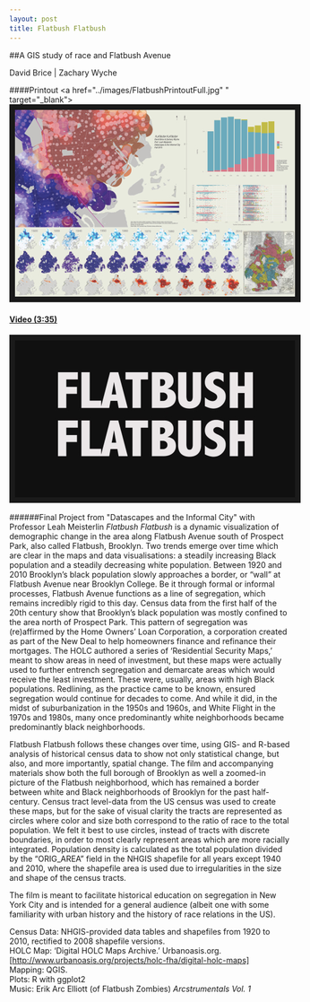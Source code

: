 ```yaml
---
layout: post
title: Flatbush Flatbush
---
```

##A GIS study of race and Flatbush Avenue

David Brice | Zachary Wyche  

####Printout
<a href="../images/FlatbushPrintoutFull.jpg"
" target="_blank"><img src= "../images/FlatbushPrintoutThumbnail.jpg"
alt="click for full picture" width="500" height="333" border="10" /></a>

#### [Video (3:35)](http://www.youtube.com/watch?feature=player_embedded&v=lAFkztJ-WwQE)
<a href="http://www.youtube.com/watch?feature=player_embedded&v=lAFkztJ-WwQE
" target="_blank"><img src="../images/flatbushFlatbushThumbnail.jpg" 
alt="click for video" width="500" height="280" border="10" /></a>

######Final Project from "Datascapes and the Informal City" with Professor Leah Meisterlin
_Flatbush Flatbush_ is a dynamic visualization of demographic change in the area along Flatbush Avenue south of Prospect Park, also called Flatbush, Brooklyn. <span class="more"></span> Two trends emerge over time which are clear in the maps and data visualisations: a steadily increasing Black population and a steadily decreasing white population. Between 1920 and 2010 Brooklyn’s black population slowly approaches a border, or “wall” at Flatbush Avenue near Brooklyn College. Be it through formal or informal processes, Flatbush Avenue functions as a line of segregation, which remains incredibly rigid to this day. Census data from the first half of the 20th century show that Brooklyn’s black population was mostly confined to the area north of Prospect Park. This pattern of segregation was (re)affirmed by the Home Owners’ Loan Corporation, a corporation created as part of the New Deal to help homeowners finance and refinance their mortgages. The HOLC authored a series of ‘Residential Security Maps,’ meant to show areas in need of investment, but these maps were actually used to further entrench segregation and demarcate areas which would receive the least investment. These were, usually, areas with high Black populations. Redlining, as the practice came to be known, ensured segregation would continue for decades to come. And while it did, in the midst of suburbanization in the 1950s and 1960s, and White Flight in the 1970s and 1980s, many once predominantly white neighborhoods became predominantly black neighborhoods.

Flatbush Flatbush</em> follows these changes over time, using GIS- and R-based analysis of historical census data to show not only statistical change, but also, and more importantly, spatial change. The film and accompanying materials show both the full borough of Brooklyn as well a zoomed-in picture of the Flatbush neighborhood, which has remained a border between white and Black neighborhoods of Brooklyn for the past half-century. Census tract level-data from the US census was used to create these maps, but for the sake of visual clarity the tracts are represented as circles where color and size both correspond to the ratio of race to the total population. We felt it best to use circles, instead of tracts with discrete boundaries, in order to most clearly represent areas which are more racially integrated. Population density is calculated as the total population divided by the “ORIG_AREA” field in the NHGIS shapefile for all years except 1940 and 2010, where the shapefile area is used due to irregularities in the size and shape of the census tracts.

The film is meant to facilitate historical education on segregation in New York City and is intended for a general audience (albeit one with some familiarity with urban history and the history of race relations in the US).

Census Data: NHGIS-provided data tables and shapefiles from 1920 to 2010, rectified to 2008 shapefile versions.  
HOLC Map: ‘Digital HOLC Maps Archive.’ Urbanoasis.org. [http://www.urbanoasis.org/projects/holc-fha/digital-holc-maps]  
Mapping: QGIS.  
Plots: R with ggplot2  
Music: Erik Arc Elliott (of Flatbush Zombies) _Arcstrumentals Vol.  1_

